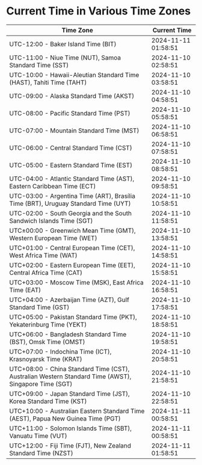 # Current Time in Various Time Zones

| Time Zone | Current Time |
|-----------|--------------|
| UTC-12:00 - Baker Island Time (BIT) | 2024-11-11 01:58:51 |
| UTC-11:00 - Niue Time (NUT), Samoa Standard Time (SST) | 2024-11-10 02:58:51 |
| UTC-10:00 - Hawaii-Aleutian Standard Time (HAST), Tahiti Time (TAHT) | 2024-11-10 03:58:51 |
| UTC-09:00 - Alaska Standard Time (AKST) | 2024-11-10 04:58:51 |
| UTC-08:00 - Pacific Standard Time (PST) | 2024-11-10 05:58:51 |
| UTC-07:00 - Mountain Standard Time (MST) | 2024-11-10 06:58:51 |
| UTC-06:00 - Central Standard Time (CST) | 2024-11-10 07:58:51 |
| UTC-05:00 - Eastern Standard Time (EST) | 2024-11-10 08:58:51 |
| UTC-04:00 - Atlantic Standard Time (AST), Eastern Caribbean Time (ECT) | 2024-11-10 09:58:51 |
| UTC-03:00 - Argentina Time (ART), Brasília Time (BRT), Uruguay Standard Time (UYT) | 2024-11-10 10:58:51 |
| UTC-02:00 - South Georgia and the South Sandwich Islands Time (SGT) | 2024-11-10 11:58:51 |
| UTC±00:00 - Greenwich Mean Time (GMT), Western European Time (WET) | 2024-11-10 13:58:51 |
| UTC+01:00 - Central European Time (CET), West Africa Time (WAT) | 2024-11-10 14:58:51 |
| UTC+02:00 - Eastern European Time (EET), Central Africa Time (CAT) | 2024-11-10 15:58:51 |
| UTC+03:00 - Moscow Time (MSK), East Africa Time (EAT) | 2024-11-10 16:58:51 |
| UTC+04:00 - Azerbaijan Time (AZT), Gulf Standard Time (GST) | 2024-11-10 17:58:51 |
| UTC+05:00 - Pakistan Standard Time (PKT), Yekaterinburg Time (YEKT) | 2024-11-10 18:58:51 |
| UTC+06:00 - Bangladesh Standard Time (BST), Omsk Time (OMST) | 2024-11-10 19:58:51 |
| UTC+07:00 - Indochina Time (ICT), Krasnoyarsk Time (KRAT) | 2024-11-10 20:58:51 |
| UTC+08:00 - China Standard Time (CST), Australian Western Standard Time (AWST), Singapore Time (SGT) | 2024-11-10 21:58:51 |
| UTC+09:00 - Japan Standard Time (JST), Korea Standard Time (KST) | 2024-11-10 22:58:51 |
| UTC+10:00 - Australian Eastern Standard Time (AEST), Papua New Guinea Time (PGT) | 2024-11-11 00:58:51 |
| UTC+11:00 - Solomon Islands Time (SBT), Vanuatu Time (VUT) | 2024-11-11 00:58:51 |
| UTC+12:00 - Fiji Time (FJT), New Zealand Standard Time (NZST) | 2024-11-11 01:58:51 |
